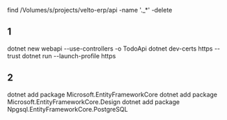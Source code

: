 find /Volumes/s/projects/velto-erp/api -name '._*' -delete
## 1
dotnet new webapi --use-controllers -o TodoApi
dotnet dev-certs https --trust
dotnet run --launch-profile https

## 2
dotnet add package Microsoft.EntityFrameworkCore
dotnet add package Microsoft.EntityFrameworkCore.Design
dotnet add package Npgsql.EntityFrameworkCore.PostgreSQL
